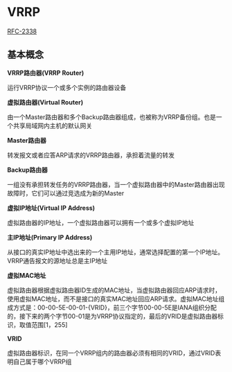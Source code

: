 # VRRP #

[RFC-2338](https://tools.ietf.org/html/rfc2338)

## 基本概念 ##

**VRRP路由器(VRRP Router)**

运行VRRP协议一个或多个实例的路由器设备

**虚拟路由器(Virtual Router)**

由一个Master路由器和多个Backup路由器组成，也被称为VRRP备份组。也是一个共享局域网内主机的默认网关

**Master路由器**

转发报文或者应答ARP请求的VRRP路由器，承担着流量的转发

**Backup路由器**

一组没有承担转发任务的VRRP路由器，当一个虚拟路由器中的Master路由器出现故障时，它们可以通过竞选成为新的Master

**虚拟IP地址(Virtual IP Address)**

虚拟路由器的IP地址，一个虚拟路由器可以拥有一个或多个虚拟IP地址

**主IP地址(Primary IP Address)**

从接口的真实IP地址中选出来的一个主用IP地址，通常选择配置的第一个IP地址。 VRRP通告报文的源地址总是主IP地址

**虚拟MAC地址**

虚拟路由器根据虚拟路由器ID生成的MAC地址，当虚拟路由器回应ARP请求时，使用虚拟MAC地址，而不是接口的真实MAC地址回应ARP请求。虚拟MAC地址组成方式是：00-00-5E-00-01-{VRID}，前三个字节00-00-5E是IANA组织分配的，接下来的两个字节00-01是为VRRP协议指定的，最后的VRID是虚拟路由器标识，取值范围[1，255] 

**VRID**

虚拟路由器标识，在同一个VRRP组内的路由器必须有相同的VRID，通过VRID表明自己属于哪个VRRP组

